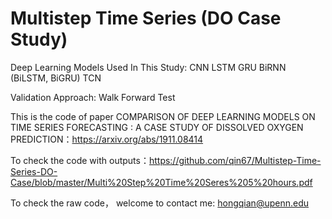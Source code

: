 # Multistep Time Series (DO Case Study)

Deep Learning Models Used In This Study:
CNN
LSTM
GRU
BiRNN (BiLSTM, BiGRU)
TCN

Validation Approach:
Walk Forward Test

This is the code of paper COMPARISON OF DEEP LEARNING MODELS ON TIME SERIES FORECASTING : A CASE STUDY OF DISSOLVED OXYGEN PREDICTION：https://arxiv.org/abs/1911.08414

To check the code with outputs：https://github.com/qin67/Multistep-Time-Series-DO-Case/blob/master/Multi%20Step%20Time%20Seres%205%20hours.pdf

To check the raw code， welcome to contact me:  hongqian@upenn.edu
